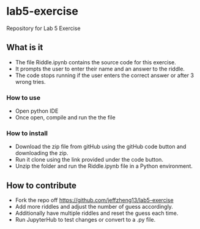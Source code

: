 # lab5-exercise
Repository for Lab 5 Exercise
## What is it
- The file Riddle.ipynb contains the source code for this exercise.
- It prompts the user to enter their name and an answer to the riddle.
- The code stops running if the user enters the correct answer or after 3 wrong tries.
### How to use
- Open python IDE
- Once open, compile and run the the file
### How to install
- Download the zip file from gitHub using the gitHub code button and downloading the zip.
- Run it clone using the link provided under the code button.
- Unzip the folder and run the Riddle.ipynb file in a Python environment.
## How to contribute
- Fork the repo off https://github.com/jeffzheng13/lab5-exercise
- Add more riddles and adjust the number of guess accordingly.
- Additionally have multiple riddles and reset the guess each time.
- Run JupyterHub to test changes or convert to a .py file.